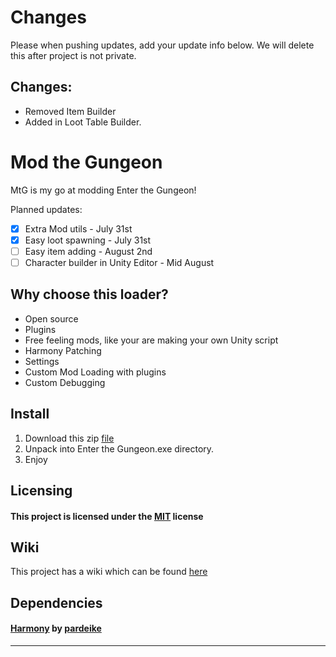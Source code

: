 # Changes

Please when pushing updates, add your update info below. We will delete this after project is not private.

## Changes:

+ Removed Item Builder
+ Added in Loot Table Builder.

# Mod the Gungeon

MtG is my go at modding Enter the Gungeon!

Planned updates:

+ [X] Extra Mod utils - July 31st
+ [x] Easy loot spawning - July 31st
+ [ ] Easy item adding - August 2nd
+ [ ] Character builder in Unity Editor - Mid August

## Why choose this loader?

* Open source
* Plugins
* Free feeling mods, like your are making your own Unity script
* Harmony Patching
* Settings
* Custom Mod Loading with plugins
* Custom Debugging

## Install

1. Download this zip [file](https://github.com/BIGDummyHead/MtG/blob/master/mgt.zip)
2. Unpack into Enter the Gungeon.exe directory.
3. Enjoy

## Licensing

#### This project is licensed under the [MIT](https://github.com/BIGDummyHead/MtG/blob/master/LICENSE) license

## Wiki

This project has a wiki which can be found [here](https://github.com/BIGDummyHead/MtG/wiki)

## Dependencies

#### [Harmony](https://github.com/pardeike/Harmony) by [pardeike](https://github.com/pardeike)

_________________________________________________
